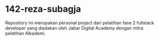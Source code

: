 # 142-reza-subagja
Repository ini merupakan personal project dari pelatihan fase 2 fullstack developer yang diadakan oleh Jabar Digital Academy dengan mitra pelatihan Alkademi.
